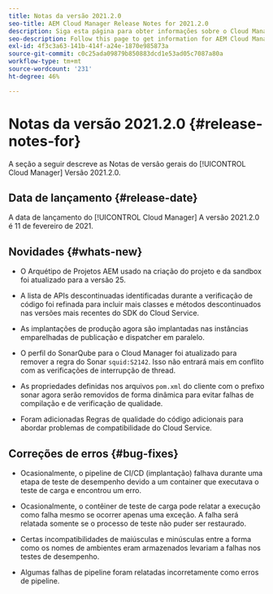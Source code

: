```yaml
---
title: Notas da versão 2021.2.0
seo-title: AEM Cloud Manager Release Notes for 2021.2.0
description: Siga esta página para obter informações sobre o Cloud Manager versão 2021.2.0
seo-description: Follow this page to get information for AEM Cloud Manager Release 2021.2.0
exl-id: 4f3c3a63-141b-414f-a24e-1870e985873a
source-git-commit: c0c25ada09879b850883dcd1e53ad05c7087a80a
workflow-type: tm+mt
source-wordcount: '231'
ht-degree: 46%

---
```


# Notas da versão 2021.2.0 {#release-notes-for}

A seção a seguir descreve as Notas de versão gerais do [!UICONTROL Cloud Manager] Versão 2021.2.0.

## Data de lançamento {#release-date}

A data de lançamento do [!UICONTROL Cloud Manager] A versão 2021.2.0 é 11 de fevereiro de 2021.

## Novidades {#whats-new}

* O Arquétipo de Projetos AEM usado na criação do projeto e da sandbox foi atualizado para a versão 25.

* A lista de APIs descontinuadas identificadas durante a verificação de código foi refinada para incluir mais classes e métodos descontinuados nas versões mais recentes do SDK do Cloud Service.

* As implantações de produção agora são implantadas nas instâncias emparelhadas de publicação e dispatcher em paralelo.

* O perfil do SonarQube para o Cloud Manager foi atualizado para remover a regra do Sonar `squid:S2142`. Isso não entrará mais em conflito com as verificações de interrupção de thread.

* As propriedades definidas nos arquivos `pom.xml` do cliente com o prefixo sonar agora serão removidos de forma dinâmica para evitar falhas de compilação e de verificação de qualidade.

* Foram adicionadas Regras de qualidade do código adicionais para abordar problemas de compatibilidade do Cloud Service.

## Correções de erros {#bug-fixes}

* Ocasionalmente, o pipeline de CI/CD (implantação) falhava durante uma etapa de teste de desempenho devido a um container que executava o teste de carga e encontrou um erro.

* Ocasionalmente, o contêiner de teste de carga pode relatar a execução como falha mesmo se ocorrer apenas uma exceção. A falha será relatada somente se o processo de teste não puder ser restaurado.

* Certas incompatibilidades de maiúsculas e minúsculas entre a forma como os nomes de ambientes eram armazenados levariam a falhas nos testes de desempenho.

* Algumas falhas de pipeline foram relatadas incorretamente como erros de pipeline.
